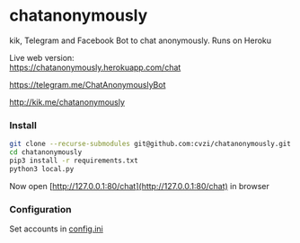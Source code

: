 # chatanonymously
kik, Telegram and Facebook Bot to chat anonymously. Runs on Heroku  

Live web version:  
https://chatanonymously.herokuapp.com/chat  


https://telegram.me/ChatAnonymouslyBot  


http://kik.me/chatanonymously  


### Install
```sh
git clone --recurse-submodules git@github.com:cvzi/chatanonymously.git
cd chatanonymously
pip3 install -r requirements.txt
python3 local.py
```
Now open [http://127.0.0.1:80/chat](http://127.0.0.1:80/chat) in browser

### Configuration
Set accounts in [config.ini](https://github.com/cvzi/chatanonymously/blob/master/config.ini)
